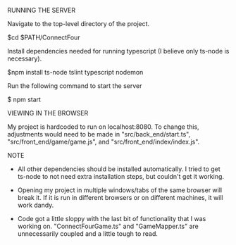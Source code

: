 RUNNING THE SERVER

Navigate to the top-level directory of the project.

$cd $PATH/ConnectFour

Install dependencies needed for running typescript (I believe only ts-node is necessary).

$npm install ts-node tslint typescript nodemon

Run the following command to start the server

$ npm start



VIEWING IN THE BROWSER

My project is hardcoded to run on localhost:8080. To change this, adjustments would need to be made in "src/back_end/start.ts", "src/front_end/game/game.js", and "src/front_end/index/index.js".



NOTE

- All other dependencies should be installed automatically. I tried to get ts-node to not need extra installation steps, but couldn't get it working.

- Opening my project in multiple windows/tabs of the same browser will break it. If it is run in different browsers or on different machines, it will work dandy.

- Code got a little sloppy with the last bit of functionality that I was working on. "ConnectFourGame.ts" and "GameMapper.ts" are unnecessarily coupled and a little tough to read.

